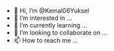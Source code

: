 - 👋 Hi, I’m @Kemal06Yuksel
- 👀 I’m interested in ...
- 🌱 I’m currently learning ...
- 💞️ I’m looking to collaborate on ...
- 📫 How to reach me ...

<!---
Kemal06Yuksel/Kemal06Yuksel is a ✨ special ✨ repository because its `README.md` (this file) appears on your GitHub profile.
You can click the Preview link to take a look at your changes.
--->
